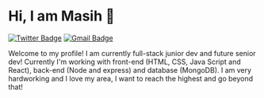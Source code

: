 # Hi, I am Masih 👋

<!-- [![Linkedin Badge](https://img.shields.io/badge/-Masih-blue?style=flat&logo=Linkedin&logoColor=white&link=https://www.linkedin.com/in/masih-saldanha-1997121ab/)](https://www.linkedin.com/in/masih-saldanha-1997121ab/) -->
[![Twitter Badge](https://img.shields.io/badge/-@MasihSaldanha-1ca0f1?style=flat&labelColor=1ca0f1&logo=twitter&logoColor=white&link=https://twitter.com/MasihSaldanha)](https://twitter.com/MasihSaldanha)
[![Gmail Badge](https://img.shields.io/badge/-masih.saldanha-c14438?style=flat&logo=Gmail&logoColor=white&link=mailto:masih.saldanha@gmail.com)](mailto:masih.saldanha@gmail.com)

Welcome to my profile! I am currently full-stack junior dev and future senior dev! Currently I'm working with front-end (HTML, CSS, Java Script and React), back-end (Node and express) and database (MongoDB). I am very hardworking and I love my area, I want to reach the highest and go beyond that!

<!--
### Hi there 👋


**Masih-Saldanha/Masih-Saldanha** is a ✨ _special_ ✨ repository because its `README.md` (this file) appears on your GitHub profile.

Here are some ideas to get you started:

- 🔭 I’m currently working on ...
- 🌱 I’m currently learning ...
- 👯 I’m looking to collaborate on ...
- 🤔 I’m looking for help with ...
- 💬 Ask me about ...
- 📫 How to reach me: ...
- 😄 Pronouns: ...
- ⚡ Fun fact: ...
-->

